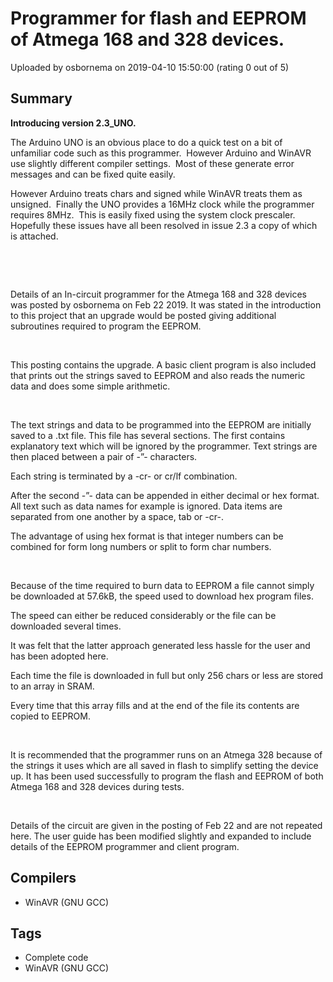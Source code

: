 # Programmer for flash and EEPROM of Atmega 168 and 328 devices.

Uploaded by osbornema on 2019-04-10 15:50:00 (rating 0 out of 5)

## Summary

**Introducing version 2.3\_UNO.**   


The Arduino UNO is an obvious place to do a quick test on a bit of unfamiliar code such as this programmer.  However Arduino and WinAVR use slightly different compiler settings.  Most of these generate error messages and can be fixed quite easily.


However Arduino treats chars and signed while WinAVR treats them as unsigned.  Finally the UNO provides a 16MHz clock while the programmer requires 8MHz.  This is easily fixed using the system clock prescaler.  Hopefully these issues have all been resolved in issue 2.3 a copy of which is attached.


 


 


Details of an In-circuit programmer for the Atmega 168 and 328 devices was posted by osbornema on Feb 22 2019. It was stated in the introduction to this project that an upgrade would be posted giving additional subroutines required to program the EEPROM.


 


This posting contains the upgrade. A basic client program is also included that prints out the strings saved to EEPROM and also reads the numeric data and does some simple arithmetic.


 


The text strings and data to be programmed into the EEPROM are initially saved to a .txt file. This file has several sections. The first contains explanatory text which will be ignored by the programmer. Text strings are then placed between a pair of -”- characters.


Each string is terminated by a -cr- or cr/lf combination.


After the second -”- data can be appended in either decimal or hex format. All text such as data names for example is ignored. Data items are separated from one another by a space, tab or -cr-.


The advantage of using hex format is that integer numbers can be combined for form long numbers or split to form char numbers.


 


Because of the time required to burn data to EEPROM a file cannot simply be downloaded at 57.6kB, the speed used to download hex program files.


The speed can either be reduced considerably or the file can be downloaded several times.


It was felt that the latter approach generated less hassle for the user and has been adopted here.


Each time the file is downloaded in full but only 256 chars or less are stored to an array in SRAM.


Every time that this array fills and at the end of the file its contents are copied to EEPROM.


 


It is recommended that the programmer runs on an Atmega 328 because of the strings it uses which are all saved in flash to simplify setting the device up. It has been used successfully to program the flash and EEPROM of both Atmega 168 and 328 devices during tests.


 


Details of the circuit are given in the posting of Feb 22 and are not repeated here. The user guide has been modified slightly and expanded to include details of the EEPROM programmer and client program.

## Compilers

- WinAVR (GNU GCC)

## Tags

- Complete code
- WinAVR (GNU GCC)
